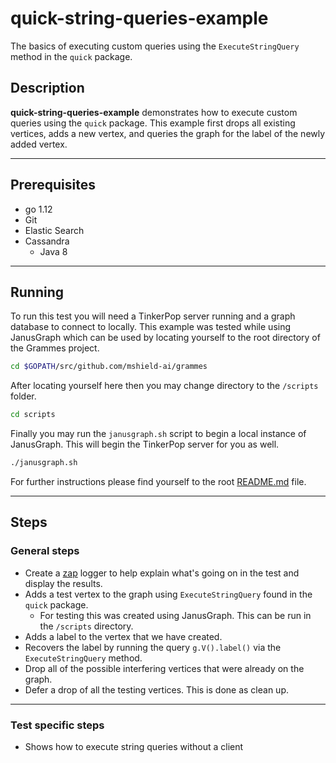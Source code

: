 # quick-string-queries-example

The basics of executing custom queries using the `ExecuteStringQuery` method in the `quick` package.

## Description

**quick-string-queries-example** demonstrates how to execute custom queries using the `quick` package. This example first drops all existing vertices, adds a new vertex, and queries the graph for the label of the newly added vertex.

---

## Prerequisites

- go 1.12
- Git
- Elastic Search
- Cassandra
  - Java 8

---

## Running

To run this test you will need a TinkerPop server running and a graph database to connect to locally. This example was tested while using JanusGraph which can be used by locating yourself to the root directory of the Grammes project.

``` sh
cd $GOPATH/src/github.com/mshield-ai/grammes
```

After locating yourself here then you may change directory to the `/scripts` folder.

``` sh
cd scripts
```

Finally you may run the `janusgraph.sh` script to begin a local instance of JanusGraph. This will begin the TinkerPop server for you as well.

``` sh
./janusgraph.sh
```

For further instructions please find yourself to the root [README.md](../../README.md) file.

---

## Steps

### General steps

- Create a [zap](https://github.com/uber-go/zap) logger to help explain what's going on in the test and display the results.
- Adds a test vertex to the graph using `ExecuteStringQuery` found in the `quick` package.
  - For testing this was created using JanusGraph. This can be run in the `/scripts` directory.
- Adds a label to the vertex that we have created.
- Recovers the label by running the query `g.V().label()` via the `ExecuteStringQuery` method.
- Drop all of the possible interfering vertices that were already on the graph.
- Defer a drop of all the testing vertices. This is done as clean up.

---

### Test specific steps

- Shows how to execute string queries without a client
